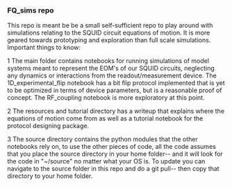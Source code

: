### FQ_sims repo

This repo is meant be be a small self-sufficient repo to play around with 
simulations relating to the SQUID circuit equations of motion.
It is more geared towards prototyping and exploration than full scale
simulations. Important things to know:

1 The main folder contains notebooks for running simulations of model systems
meant to represent the EOM's of our SQUID circuits, neglecting any dynamics or interactions from the readout/measurement device. The 1D_experimental_flip notebook has a bit flip protocol implemented that is yet to be optimized in terms of device parameters, but is a reasonable proof of concept. The RF_coupling notebook is more exploratory at this point.

2 The resources and tutorial directory has a writeup that explains where the equations of motion come from as well as a tutorial notebook for the protocol designing package. 

3 The source directory contains the python modules that the other notebooks rely on, to use the other pieces of code, all the code assumes that you place the source directory in your home folder-- and it will look for the code in "~/source" no matter what your OS is. To update you can navigate to the source folder in this repo and do a git pull-- then copy that directory to your home folder.
